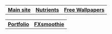 <table>
  <tr>
    <th><a href="https://teaguehannam.com">Main site</a></th>
    <th><a href="https://teaguehannam.info/home">Nutrients</a></th>
    <th><a href="https://react-media-hosting.netlify.app/wallpapers">Free Wallpapers</a></th>
  </tr>
</table>
<table>
  <tr>
    <th><a href="https://portfolio.teaguehannam.com">Portfolio</a></th>
    <th><a href="https://fxsmoothie.com/">FXsmoothie</a></th>
  </tr>
</table>

